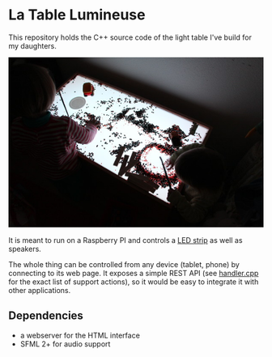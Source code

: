 La Table Lumineuse
==================

This repository holds the C++ source code of the light table I've build for my
daughters.

![Picture of the table](doc/table1.jpg)

It is meant to run on a Raspberry PI and controls a [LED
strip](http://www.adafruit.com/product/306) as well as speakers.

The whole thing can be controlled from any device (tablet, phone) by connecting
to its web page. It exposes a simple REST API (see
[handler.cpp](src/handler.cpp) for the exact list of support actions), so it
would be easy to integrate it with other applications.


Dependencies
------------

- a webserver for the HTML interface
- SFML 2+ for audio support

